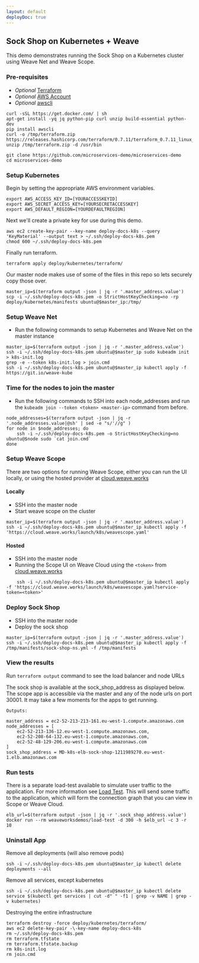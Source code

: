 ```yaml
---
layout: default
deployDoc: true
---
```


## Sock Shop on Kubernetes + Weave 

This demo demonstrates running the Sock Shop on a Kubernetes cluster using 
Weave Net and Weave Scope.

### Pre-requisites
* *Optional* [Terraform](https://www.terraform.io/downloads.html)
* *Optional* [AWS Account](https://aws.amazon.com/)
* *Optional* [awscli](http://docs.aws.amazon.com/cli/latest/userguide/installing.html)

<!-- deploy-doc require-env AWS_ACCESS_KEY_ID AWS_SECRET_ACCESS_KEY AWS_DEFAULT_REGION -->
<!-- deploy-doc-start pre-install -->

    curl -sSL https://get.docker.com/ | sh
    apt-get install -yq jq python-pip curl unzip build-essential python-dev
    pip install awscli
    curl -o /tmp/terraform.zip https://releases.hashicorp.com/terraform/0.7.11/terraform_0.7.11_linux_amd64.zip
    unzip /tmp/terraform.zip -d /usr/bin

<!-- deploy-doc-end -->

```
git clone https://github.com/microservices-demo/microservices-demo
cd microservices-demo
```
<!-- deploy-doc-hidden pre-install

    cat > /root/healthcheck.sh <<-EOF
#!/usr/bin/env bash
kubectl run -\-namespace=sock-shop healthcheck -\-image=andrius/alpine-ruby sleep 10000
sleep 90
kube_id=\$(kubectl get pods -\-namespace=sock-shop | grep healthcheck | awk '{print \$1}')
kubectl exec -\-namespace=sock-shop \$kube_id -\- sh -c "curl -o healthcheck.rb \"https://raw.githubusercontent.com/microservices-demo/microservices-demo/master/deploy/healthcheck.rb\"; chmod +x ./healthcheck.rb; ./healthcheck.rb -s user,catalogue,queue-master,cart,shipping,payment,orders"

EOF

    mkdir -p ~/.ssh/
    aws ec2 describe-key-pairs -\-key-name deploy-docs-k8s &>/dev/null
    if [ $? -eq 0 ]; then aws ec2 delete-key-pair -\-key-name deploy-docs-k8s; fi
-->
### Setup Kubernetes

Begin by setting the appropriate AWS environment variables.
```
export AWS_ACCESS_KEY_ID=[YOURACCESSKEYID]
export AWS_SECRET_ACCESS_KEY=[YOURSECRETACCESSKEY]
export AWS_DEFAULT_REGION=[YOURDEFAULTREGION]
```

Next we'll create a private key for use during this demo.

<!-- deploy-doc-start create-infrastructure -->

    aws ec2 create-key-pair --key-name deploy-docs-k8s --query 'KeyMaterial' --output text > ~/.ssh/deploy-docs-k8s.pem
    chmod 600 ~/.ssh/deploy-docs-k8s.pem

<!-- deploy-doc-end -->

Finally run terraform.

<!-- deploy-doc-start create-infrastructure -->

    terraform apply deploy/kubernetes/terraform/

<!-- deploy-doc-end -->

Our master node makes use of some of the files in this repo so lets securely copy those over.

<!-- deploy-doc-start create-infrastructure -->

    master_ip=$(terraform output -json | jq -r '.master_address.value')
    scp -i ~/.ssh/deploy-docs-k8s.pem -o StrictHostKeyChecking=no -rp deploy/kubernetes/manifests ubuntu@$master_ip:/tmp/

<!-- deploy-doc-end -->

### <a name="weavenet"></a>Setup Weave Net
* Run the following commands to setup Kubernetes and Weave Net on the master instance

<!-- deploy-doc-start create-infrastructure -->

    master_ip=$(terraform output -json | jq -r '.master_address.value')
    ssh -i ~/.ssh/deploy-docs-k8s.pem ubuntu@$master_ip sudo kubeadm init > k8s-init.log
    grep -e --token k8s-init.log > join.cmd
    ssh -i ~/.ssh/deploy-docs-k8s.pem ubuntu@$master_ip kubectl apply -f https://git.io/weave-kube

<!-- deploy-doc-end -->

### Time for the nodes to join the master
* Run the following commands to SSH into each node\_addresses and run the ```kubeadm join --token <token> <master-ip>``` command from before.

<!-- deploy-doc-start create-infrastructure -->

    node_addresses=$(terraform output -json | jq -r '.node_addresses.value|@sh' | sed -e "s/'//g" )
    for node in $node_addresses; do
        ssh -i ~/.ssh/deploy-docs-k8s.pem -o StrictHostKeyChecking=no ubuntu@$node sudo `cat join.cmd`
    done

<!-- deploy-doc-end -->

### Setup Weave Scope
There are two options for running Weave Scope, either you can run the UI locally, or using the hosted provider at [cloud.weave.works](http://cloud.weave.works)

#### Locally
* SSH into the master node
* Start weave scope on the cluster

<!-- deploy-doc-start create-infrastructure -->

    master_ip=$(terraform output -json | jq -r '.master_address.value')
    ssh -i ~/.ssh/deploy-docs-k8s.pem ubuntu@$master_ip kubectl apply -f 'https://cloud.weave.works/launch/k8s/weavescope.yaml'

<!-- deploy-doc-end -->

#### Hosted
* SSH into the master node
* Running the Scope UI on Weave Cloud using the ```<token>``` from [cloud.weave.works](http://cloud.weave.works)

```
    ssh -i ~/.ssh/deploy-docs-k8s.pem ubuntu@$master_ip kubectl apply -f 'https://cloud.weave.works/launch/k8s/weavescope.yaml?service-token=<token>'
```

### Deploy Sock Shop
* SSH into the master node
* Deploy the sock shop

<!-- deploy-doc-start create-infrastructure -->

    master_ip=$(terraform output -json | jq -r '.master_address.value')
    ssh -i ~/.ssh/deploy-docs-k8s.pem ubuntu@$master_ip kubectl apply -f /tmp/manifests/sock-shop-ns.yml -f /tmp/manifests

<!-- deploy-doc-end -->

### View the results
Run `terraform output` command to see the load balancer and node URLs

The sock shop is available at the sock_shop_address as displayed below. The scope app is accessible via the master and
any of the node urls on port 30001. It may take a few moments for the apps to get running.

```
Outputs:

master_address = ec2-52-213-213-161.eu-west-1.compute.amazonaws.com
node_addresses = [
    ec2-52-213-136-12.eu-west-1.compute.amazonaws.com,
    ec2-52-208-64-132.eu-west-1.compute.amazonaws.com,
    ec2-52-48-129-206.eu-west-1.compute.amazonaws.com
]
sock_shop_address = MD-k8s-elb-sock-shop-1211989270.eu-west-1.elb.amazonaws.com

```

### Run tests

There is a separate load-test available to simulate user traffic to the application. For more information see [Load Test](#loadtest).
This will send some traffic to the application, which will form the connection graph that you can view in Scope or Weave Cloud.

<!-- deploy-doc-start run-tests -->

    elb_url=$(terraform output -json | jq -r '.sock_shop_address.value')
    docker run --rm weaveworksdemos/load-test -d 300 -h $elb_url -c 3 -r 10

<!-- deploy-doc-end -->

<!-- deploy-doc-hidden run-tests

    master_ip=$(terraform output -json | jq -r '.master_address.value')
    scp -i ~/.ssh/deploy-docs-k8s.pem -rp /root/healthcheck.sh ubuntu@$master_ip:/home/ubuntu
    ssh -i ~/.ssh/deploy-docs-k8s.pem ubuntu@$master_ip "chmod +x /home/ubuntu/healthcheck.sh; ./healthcheck.sh"

    if [ $? -ne 0 ]; then
        exit 1;
    fi

-->

### Uninstall App

Remove all deployments (will also remove pods)
```
ssh -i ~/.ssh/deploy-docs-k8s.pem ubuntu@$master_ip kubectl delete deployments --all
```
Remove all services, except kubernetes
```
ssh -i ~/.ssh/deploy-docs-k8s.pem ubuntu@$master_ip kubectl delete service $(kubectl get services | cut -d" " -f1 | grep -v NAME | grep -v kubernetes)
```

Destroying the entire infrastructure

<!-- deploy-doc-start destroy-infrastructure -->

    terraform destroy -force deploy/kubernetes/terraform/
    aws ec2 delete-key-pair -\-key-name deploy-docs-k8s
    rm ~/.ssh/deploy-docs-k8s.pem
    rm terraform.tfstate
    rm terraform.tfstate.backup
    rm k8s-init.log
    rm join.cmd

<!-- deploy-doc-end -->
